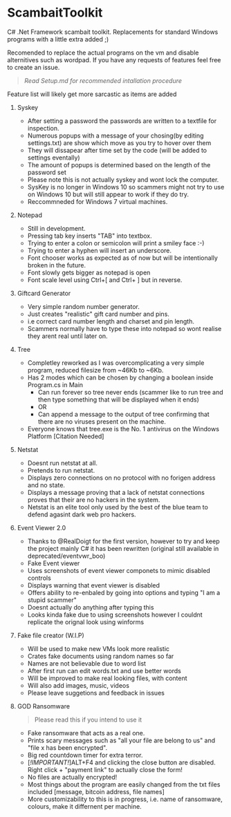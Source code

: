 # ScambaitToolkit
C# .Net Framework scambait toolkit. Replacements for standard Windows programs with a little extra added ;)

Recomended to replace the actual programs on the vm and disable alternitives such as wordpad. If you have any requests of features feel free to create an issue.

> *Read Setup.md for recommended intallation procedure*

Feature list will likely get more sarcastic as items are added

1. Syskey
   * After setting a password the passwords are written to a textfile for inspection.
   * Numerous popups with a message of your chosing(by editing settings.txt) are show which move as you try to hover over them
   * They will dissapear after time set by the code (will be added to settings eventally)
   * The amount of popups is determined based on the length of the password set
   * Please note this is not actually syskey and wont lock the computer.
   * SysKey is no longer in Windows 10 so scammers might not try to use on Windows 10 but will still appear to work if they do try.
   * Reccommneded for Windows 7 virtual machines.
  
1. Notepad
   * Still in development.
   * Pressing tab key inserts "TAB" into textbox.
   * Trying to enter a colon or semicolon will print a smiley face :-)
   * Trying to enter a hyphen will insert an underscore.
   * Font chooser works as expected as of now but will be intentionally broken in the future.
   * Font slowly gets bigger as notepad is open
   * Font scale level using Ctrl+[ and Ctrl+ ] but in reverse.
   
1. Giftcard Generator
   * Very simple random number generator.
   * Just creates "realistic" gift card number and pins.
   * i.e correct card number length and charset and pin length.
   * Scammers normally have to type these into notepad so wont realise they arent real until later on.
   
1. Tree
   * Completley reworked as I was overcomplicating a very simple program, reduced filesize from ~46Kb to ~6Kb.
   * Has 2 modes which can be chosen by changing a boolean inside Program.cs in Main
        * Can run forever so tree never ends (scammer like to run tree and then type something that will be displayed when it ends)
        * OR
        * Can append a message to the output of tree confirming that there are no viruses present on the machine.
   * Everyone knows that tree.exe is the No. 1 antivirus on the Windows Platform [Citation Needed]
   
1. Netstat
   * Doesnt run netstat at all.
   * Pretends to run netstat.
   * Displays zero connections on no protocol with no forigen address and no state.
   * Displays a message proving that a lack of netstat connections proves that their are no hackers in the system.
   * Netstat is an elite tool only used by the best of the blue team to defend agasint dark web pro hackers.

1. Event Viewer 2.0
   * Thanks to @RealDoigt for the first version, however to try and keep the project mainly C# it has been rewritten (original still available in deprecated/eventvwr_boo)
   * Fake Event viewer
   * Uses screenshots of event viewer componets to mimic disabled controls
   * Displays warning that event viewer is disabled 
   * Offers ability to re-enbaled by going into options and typing "I am a stupid scammer"
   * Doesnt actually do anything after typing this
   * Looks kinda fake due to using screenshots however I couldnt replicate the orignal look using winforms

1. Fake file creator (W.I.P)
   * Will be used to make new VMs look more realistic
   * Crates fake documents using random names so far
   * Names are not believable due to word list
   * After first run can edit words.txt and use better words
   * Will be improved to make real looking files, with content
   * Will also add images, music, videos
   * Please leave suggetions and feedback in issues

1. GOD Ransomware
   > Please read this if you intend to use it
   * Fake ransomware that acts as a real one.
   * Prints scary messages such as "all your file are belong to us" and "file x has been encrypted".
   * Big red countdown timer for extra terror.
   * [_!IMPORTANT!_]ALT+F4 and clicking the close button are disabled. Right click + "payment link" to actually close the form!
   * No files are actually encrypted!
   * Most things about the program are easily changed from the txt files included [message, bitcoin address, file names]
   * More customizability to this is in progress, i.e. name of ransomware, colours, make it differnent per machine.
